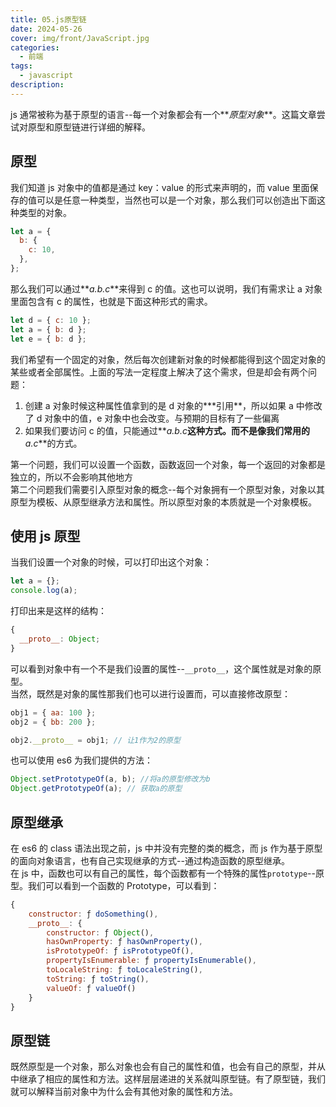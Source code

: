 ```yaml
---
title: 05.js原型链
date: 2024-05-26
cover: img/front/JavaScript.jpg
categories:
  - 前端
tags:
  - javascript
description:
---
```


js 通常被称为基于原型的语言--每一个对象都会有一个**_原型对象_**。这篇文章尝试对原型和原型链进行详细的解释。

## 原型

我们知道 js 对象中的值都是通过 key：value 的形式来声明的，而 value 里面保存的值可以是任意一种类型，当然也可以是一个对象，那么我们可以创造出下面这种类型的对象。

```javascript
let a = {
  b: {
    c: 10,
  },
};
```

那么我们可以通过**_a.b.c_**来得到 c 的值。这也可以说明，我们有需求让 a 对象里面包含有 c 的属性，也就是下面这种形式的需求。

```javascript
let d = { c: 10 };
let a = { b: d };
let e = { b: d };
```

我们希望有一个固定的对象，然后每次创建新对象的时候都能得到这个固定对象的某些或者全部属性。上面的写法一定程度上解决了这个需求，但是却会有两个问题：

1. 创建 a 对象时候这种属性值拿到的是 d 对象的**\*引用**，所以如果 a 中修改了 d 对象中的值，e 对象中也会改变。与预期的目标有了一些偏离
2. 如果我们要访问 c 的值，只能通过**_a.b.c_**这种方式。而不是像我们常用的**_a.c_**的方式。

第一个问题，我们可以设置一个函数，函数返回一个对象，每一个返回的对象都是独立的，所以不会影响其他地方  
第二个问题我们需要引入原型对象的概念--每个对象拥有一个原型对象，对象以其原型为模板、从原型继承方法和属性。所以原型对象的本质就是一个对象模板。

## 使用 js 原型

当我们设置一个对象的时候，可以打印出这个对象：

```javascript
let a = {};
console.log(a);
```

打印出来是这样的结构：

```javascript
{
  __proto__: Object;
}
```

可以看到对象中有一个不是我们设置的属性--`__proto__`，这个属性就是对象的原型。  
当然，既然是对象的属性那我们也可以进行设置而，可以直接修改原型：

```javascript
obj1 = { aa: 100 };
obj2 = { bb: 200 };

obj2.__proto__ = obj1; // 让1作为2的原型
```

也可以使用 es6 为我们提供的方法：

```javascript
Object.setPrototypeOf(a, b); //将a的原型修改为b
Object.getPrototypeOf(a); // 获取a的原型
```

## 原型继承

在 es6 的 class 语法出现之前，js 中并没有完整的类的概念，而 js 作为基于原型的面向对象语言，也有自己实现继承的方式--通过构造函数的原型继承。  
在 js 中，函数也可以有自己的属性，每个函数都有一个特殊的属性`prototype`--原型。我们可以看到一个函数的 Prototype，可以看到：

```javascript
{
    constructor: ƒ doSomething(),
    __proto__: {
        constructor: ƒ Object(),
        hasOwnProperty: ƒ hasOwnProperty(),
        isPrototypeOf: ƒ isPrototypeOf(),
        propertyIsEnumerable: ƒ propertyIsEnumerable(),
        toLocaleString: ƒ toLocaleString(),
        toString: ƒ toString(),
        valueOf: ƒ valueOf()
    }
}
```

## 原型链

既然原型是一个对象，那么对象也会有自己的属性和值，也会有自己的原型，并从中继承了相应的属性和方法。这样层层递进的关系就叫原型链。有了原型链，我们就可以解释当前对象中为什么会有其他对象的属性和方法。
